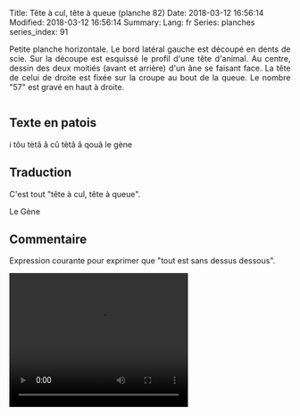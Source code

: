 Title: Tête à cul, tête à queue (planche 82)
Date: 2018-03-12 16:56:14
Modified: 2018-03-12 16:56:14
Summary: 
Lang: fr
Series: planches
series_index: 91

<p style="text-align:justify;">Petite planche horizontale. Le bord latéral gauche est découpé en dents de scie. Sur la découpe est esquissé le profil d'une tête d'animal. Au centre, dessin des deux moitiés (avant et arrière) d'un âne se faisant face. La tête de celui de droite est fixée sur la croupe au bout de la queue. Le nombre "57" est gravé en haut à droite.</p>

<figure class="image-block" style="float: center;">
  <img alt="" src="{static}/images/planche_82.png">
  <figcaption style="max-width: 680px"></figcaption>
</figure>

## Texte en patois
i  tôu  tètâ  â  cû   tètâ  â  qouâ                                le  gène

## Traduction
C'est tout "tête à cul, tête à queue".

Le Gène

## Commentaire
Expression courante pour exprimer que "tout est sans dessus dessous".

<video width="320" height="240" controls>
  <source src="https://d1njpgd0ygatdn.cloudfront.net/video_82.mp4" type="video/mp4">
</video>
